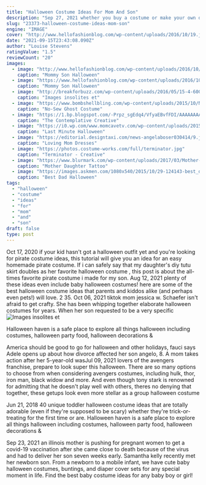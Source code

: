 ```yaml
---
title: "Halloween Costume Ideas For Mom And Son"
description: "Sep 27, 2021 whether you buy a costume or make your own design, these 25 teen halloween costumes will be perfect for hitting the neighborhoods, making a statement at a party, andor"
slug: "23373-halloween-costume-ideas-mom-son"
engine: "IMAGE"
cover: "http://www.hellofashionblog.com/wp-content/uploads/2016/10/19.jpg"
date: "2021-09-15T23:43:08.090Z"
author: "Louise Stevens"
ratingValue: "1.5"
reviewCount: "20"
images:
  - image: "http://www.hellofashionblog.com/wp-content/uploads/2016/10/19.jpg"
    caption: "Mommy Son Halloween"
  - image: "https://www.hellofashionblog.com/wp-content/uploads/2016/10/21.jpg"
    caption: "Mommy Son Halloween"
  - image: "http://breakforbuzz.com/wp-content/uploads/2016/05/15-4-600x800.jpg"
    caption: "Images insolites et"
  - image: "https://www.bombshellbling.com/wp-content/uploads/2015/10/No-Sew-Ghost-Poncho-Costume-3.jpg"
    caption: "No-Sew Ghost Costume"
  - image: "https://1.bp.blogspot.com/-Prpz_sgEdq4/VfyaEBvfFDI/AAAAAAAAHfM/DlmpXRkvSnc/s1600/IMG_9034.JPG"
    caption: "The Contemplative Creative"
  - image: "https://i0.wp.com/www.momcavetv.com/wp-content/uploads/2015/09/Halloween-Costumesfor-SLACKERMOMS.png?fit=800%2C1200&ssl=1"
    caption: "Last Minute Halloween"
  - image: "https://editorial.designtaxi.com/news-angelaboser030414/9.jpg"
    caption: "Loving Mom Dresses"
  - image: "https://photos.costume-works.com/full/terminator.jpg"
    caption: "Terminator - Creative"
  - image: "https://www.blurmark.com/wp-content/uploads/2017/03/Mother-Daughter-Tattoo-Design-12.jpg"
    caption: "Mother Daughter Tattoo"
  - image: "https://images.askmen.com/1080x540/2015/10/29-124143-best_dad_halloween_costumes.jpg"
    caption: "Best Dad Halloween"
tags:
  - "halloween"
  - "costume"
  - "ideas"
  - "for"
  - "mom"
  - "and"
  - "son"
draft: false
type: post
---
```


Oct 17, 2020 if your kid hasn't got a halloween outfit yet and you're looking for pirate costume ideas, this tutorial will give you an idea for an easy homemade pirate costume. If i can safely say that my daughter's diy tutu skirt doubles as her favorite halloween costume , this post is about the all-times favorite pirate costume i made for my son. Aug 12, 2021 plenty of these ideas even include baby halloween costumes! here are some of the best halloween costume ideas that parents and kiddos alike (and perhaps even pets!) will love. 2  35. Oct 06, 2021 tiktok mom jessica w. Schaefer isn't afraid to get crafty. She has been whipping together elaborate halloween costumes for years. When her son requested to be a very specific
![Images insolites et](http://breakforbuzz.com/wp-content/uploads/2016/05/15-4-600x800.jpg "Images insolites et")

Halloween haven is a safe place to explore all things halloween including costumes, halloween party food, halloween decorations &amp;
<!--inArticleAds-->

<!--galleryOne-->

America should be good to go for halloween and other holidays, fauci says  Adele opens up about how divorce affected her son angelo, 8. A mom takes action after her 5-year-old wasJul 09, 2021 lovers of the avengers franchise, prepare to look super this halloween. There are so many options to choose from when considering avengers costumes, including hulk, thor, iron man, black widow and more. And even though tony stark is renowned for admitting that he doesn't play well with others, theres no denying that together, these getups look even more stellar as a group halloween costume
<!--inArticleAds-->

<!--galleryTwo-->

Jun 21, 2018 40 unique toddler halloween costume ideas that are totally adorable (even if they're supposed to be scary) whether they're trick-or-treating for the first time or are. Halloween haven is a safe place to explore all things halloween including costumes, halloween party food, halloween decorations &
<!--galleryThree-->

Sep 23, 2021 an illinois mother is pushing for pregnant women to get a covid-19 vaccination after she came close to death because of the virus and had to deliver her son seven weeks early. Samantha kelly recently met her newborn son. From a newborn to a mobile infant, we have cute baby halloween costumes, buntings, and diaper cover sets for any special moment in life. Find the best baby costume ideas for any baby boy or girl!